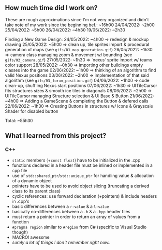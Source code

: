 ## How much time did I work on?
These are rough approximations since I'm not very organized and didn't take note of my work since the beginning
bef.: ~16h00
24/04/2022: ~2h00
25/04/2022: ~5h00
26/04/2022: ~4h30
19/05/2022: ~2h30

Finding a New Game Design:
24/05/2022: ~4h00 => redesign & mockup drawing
25/05/2022: ~5h00 => clean up, tile sprites import & procedural generation of maps (see `gifs/01_map_generation.gif`)
26/05/2022: ~1h30 => camera class managing zoom & movement w/ bounding (see `gifs/02_camera.gif`)
27/05/2022: ~1h30 => 'nexus' sprite import w/ teams color support
28/05/2022: ~0h30 => importing other buildings empty classes into the game
02/06/2022: ~1h00 => thinking of an algorithm to find valid Nexus positions
03/06/2022: ~2h00 => implementation of that said algorithm (see `gifs/03_forum_position.gif`)
04/06/2022: ~1h00 => code clean-up, shuffling Nexus start positions
07/06/2022: ~1h30 => UITileCursor fits structures sizes & smooth ice tiles in diagonals
08/06/2022: ~2h00 => UITileCursor managing Structure selection & UI Base & Button
21/06/2022: ~4h00 => Adding a GameScene & completing the Button & defered calls
22/06/2022: ~1h30 => Creating Buttons in structures w/ Icons & Grayscale Shader for disabled button

Total: ~55h30

## What I learned from this project?
### C++
+ `static` members (+`const float`) have to be initialized in the .cpp
+ functions declared in a header file must be inlined or implemented in a cpp file
+ use of `std::shared_ptr`/`std::unique_ptr` for handling value & allocation of a dynamic object
+ pointers have to be used to avoid object slicing (truncating a derived class to its parent class)
+ cyclic references: use forward declaration (+pointers) & include headers in .cpp's
+ basic differences between a `r-value` & a `l-value` 
+ basically no-differences between a `.h` & a `.hpp` header files
+ must return a pointer in order to return an array of values from a function
+ `#pragma region` similar to `#region` from C# (specific to Visual Studio though)
+ MACRO! awesome
+ *surely a lot of things I don't remember right now..*